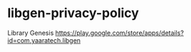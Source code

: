 # libgen-privacy-policy
Library Genesis https://play.google.com/store/apps/details?id=com.yaaratech.libgen
